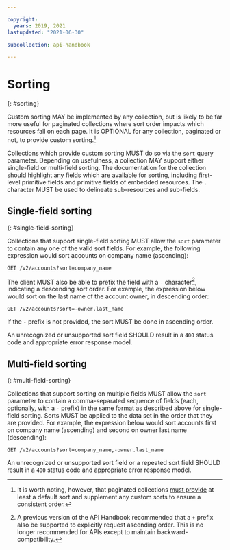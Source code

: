 ```yaml
---

copyright:
  years: 2019, 2021
lastupdated: "2021-06-30"

subcollection: api-handbook

---
```


# Sorting
{: #sorting}

Custom sorting MAY be implemented by any collection, but is likely to be far more useful for
paginated collections where sort order impacts which resources fall on each page. It is OPTIONAL for
any collection, paginated or not, to provide custom sorting.[^custom-sorting-optional]

Collections which provide custom sorting MUST do so via the `sort` query parameter. Depending on
usefulness, a collection MAY support either single-field or multi-field sorting. The documentation
for the collection should highlight any fields which are available for sorting, including
first-level primitive fields and primitive fields of embedded resources. The `.` character MUST be
used to delineate sub-resources and sub-fields.

## Single-field sorting
{: #single-field-sorting}

Collections that support single-field sorting MUST allow the `sort` parameter to contain any one of
the valid sort fields. For example, the following expression would sort accounts on company name
(ascending):

`GET /v2/accounts?sort=company_name`

The client MUST also be able to prefix the field with a `-` character[^plus-deprecated], indicating
a descending sort order. For example, the expression below would sort on the last name of the
account owner, in descending order:

`GET /v2/accounts?sort=-owner.last_name`

If the `-` prefix is not provided, the sort MUST be done in ascending order.

An unrecognized or unsupported sort field SHOULD result in a `400` status code and appropriate
error response model.

## Multi-field sorting
{: #multi-field-sorting}

Collections that support sorting on multiple fields MUST allow the `sort` parameter to contain a
comma-separated sequence of fields (each, optionally, with a `-` prefix) in the same format as
described above for single-field sorting. Sorts MUST be applied to the data set in the order that
they are provided. For example, the expression below would sort accounts first on company name
(ascending) and second on owner last name (descending):

`GET /v2/accounts?sort=company_name,-owner.last_name`

An unrecognized or unsupported sort field or a repeated sort field SHOULD result in a `400` status
code and appropriate error response model.

[^custom-sorting-optional]: It is worth noting, however, that paginated collections [must
   provide](/docs/api-handbook/collections/pagination.html#pagination-and-sorting) at least a
   default sort and supplement any custom sorts to ensure a consistent order.

[^plus-deprecated]: A previous version of the API Handbook recommended that a `+` prefix also be
supported to explicitly request ascending order. This is no longer recommended for APIs except to
maintain backward-compatibility.
